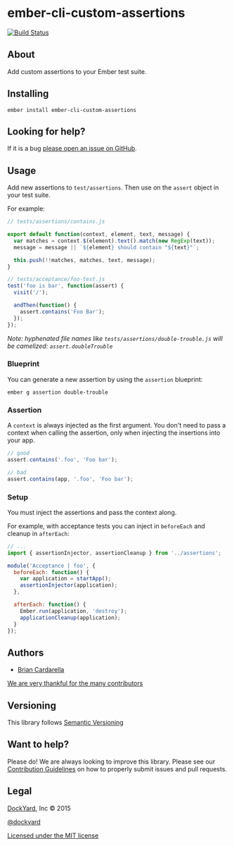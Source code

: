 # ember-cli-custom-assertions #

[![Build Status](https://secure.travis-ci.org/dockyard/ember-cli-custom-assertions.svg?branch=master)](http://travis-ci.org/dockyard/ember-cli-custom-assertions)

## About ##

Add custom assertions to your Ember test suite.

## Installing ##

`ember install ember-cli-custom-assertions`

## Looking for help? ##

If it is a bug [please open an issue on GitHub](https://github.com/dockyard/ember-cli-custom-assertions/issues).

## Usage ##

Add new assertions to `test/assertions`. Then use on the `assert` object in your test suite.

For example:

```javascript
// tests/assertions/contains.js

export default function(context, element, text, message) {
  var matches = context.$(element).text().match(new RegExp(text));
  message = message || `${element} should contain "${text}"`;

  this.push(!!matches, matches, text, message);
}

// tests/acceptance/foo-test.js
test('foo is bar', function(assert) {
  visit('/');

  andThen(function() {
    assert.contains('Foo Bar');
  });
});
```

*Note: hyphenated file names like `tests/assertions/double-trouble.js`
will be camelized: `assert.doubleTrouble`*

### Blueprint

You can generate a new assertion by using the `assertion` blueprint:

```
ember g assertion double-trouble
```

### Assertion

A `context` is always injected as the first argument. You don't need to
pass a context when calling the assertion, only when injecting the insertions into your app.

```js
// good
assert.contains('.foo', 'Foo bar');

// bad
assert.contains(app, '.foo', 'Foo bar');
```

### Setup

You must inject the assertions and pass the context along.

For example, with acceptance tests you can inject in `beforeEach` and
cleanup in `afterEach`:

```javascript
// ...
import { assertionInjector, assertionCleanup } from '../assertions'; 

module('Acceptance | foo', {
  beforeEach: function() {
    var application = startApp();
    assertionInjector(application);
  },

  afterEach: function() {
    Ember.run(application, 'destroy');
    applicationCleanup(application);
  }
});
```

## Authors ##

* [Brian Cardarella](http://twitter.com/bcardarella)

[We are very thankful for the many contributors](https://github.com/dockyard/ember-cli-custom-assertions/graphs/contributors)

## Versioning ##

This library follows [Semantic Versioning](http://semver.org)

## Want to help? ##

Please do! We are always looking to improve this library. Please see our
[Contribution Guidelines](https://github.com/dockyard/ember-cli-custom-assertions/blob/master/CONTRIBUTING.md)
on how to properly submit issues and pull requests.

## Legal ##

[DockYard](http://dockyard.com), Inc &copy; 2015

[@dockyard](http://twitter.com/dockyard)

[Licensed under the MIT license](http://www.opensource.org/licenses/mit-license.php)
